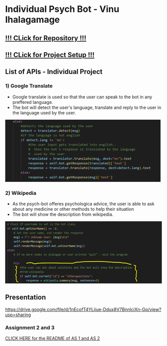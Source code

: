 # Individual Psych Bot - Vinu Ihalagamage 

## [!!! CLick for Repository !!!](https://github.com/vinui409/Individual-Psych-Bot-.git)
## [!!! CLick for Project Setup !!!](ProjectSetup.md)

##  List of APIs - Individual Project

 ### 1) Google Translate 
   - Google translate is used so that the user can speak to the bot in any preffered language.
   - The bot will detect the user's language, translate and reply to the user in the language used by the user.
<img src="./docs/images/Capture.PNG" width="500" height="200">


 ### 2) Wikipedia
   - As the psych-bot offeres psychologica advice, the user is able to ask about any medicine or other methods to help their situation
   - The bot will show the description from wikipedia. 


<img src="./docs/images/image.png" width="550" height="200">

## Presentation
https://drive.google.com/file/d/1nEcofT4YLiiue-Ddux8V7BnnlcjXn-Gp/view?usp=sharing

### Assignment 2 and 3

[CLICK HERE for the README of AS 1 and AS 2](Group.README.md)





